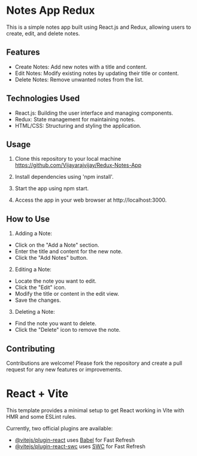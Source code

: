 
# Notes App Redux

This is a simple notes app built using React.js and Redux, allowing users to create, edit, and delete notes.

## Features

* Create Notes: Add new notes with a title and content.
* Edit Notes: Modify existing notes by updating their title or content.
* Delete Notes: Remove unwanted notes from the list.
## Technologies Used
* React.js: Building the user interface and managing components.
* Redux: State management for maintaining notes.
* HTML/CSS: Structuring and styling the application.

## Usage
1. Clone this repository to your local machine https://github.com/Vijayarajvijay/Redux-Notes-App

2. Install dependencies using 'npm install'.
3. Start the app using npm start.
4. Access the app in your web browser at http://localhost:3000.

## How to Use
1. Adding a Note:

* Click on the "Add a Note" section.
* Enter the title and content for the new note.
* Click the "Add Notes" button.
 2. Editing a Note:

* Locate the note you want to edit.
* Click the "Edit" icon.
* Modify the title or content in the edit view.
* Save the changes.
3. Deleting a Note:

* Find the note you want to delete.
* Click the "Delete" icon to remove the note.
## Contributing
Contributions are welcome! Please fork the repository and create a pull request for any new features or improvements.

# React + Vite

This template provides a minimal setup to get React working in Vite with HMR and some ESLint rules.

Currently, two official plugins are available:

- [@vitejs/plugin-react](https://github.com/vitejs/vite-plugin-react/blob/main/packages/plugin-react/README.md) uses [Babel](https://babeljs.io/) for Fast Refresh
- [@vitejs/plugin-react-swc](https://github.com/vitejs/vite-plugin-react-swc) uses [SWC](https://swc.rs/) for Fast Refresh
